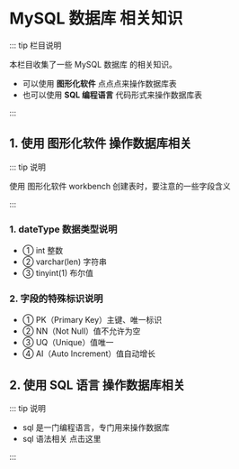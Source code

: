 # MySQL 数据库 相关知识

::: tip 栏目说明

本栏目收集了一些 MySQL 数据库 的相关知识。

- 可以使用 **图形化软件** 点点点来操作数据库表
- 也可以使用 **SQL 编程语言** 代码形式来操作数据库表

:::

## 1. 使用 图形化软件 操作数据库相关

::: tip 说明

使用 图形化软件 workbench 创建表时，要注意的一些字段含义

:::

### 1. dateType 数据类型说明

- ① int 整数
- ② varchar(len) 字符串
- ③ tinyint(1) 布尔值

### 2. 字段的特殊标识说明

- ① PK（Primary Key）主键、唯一标识
- ② NN（Not Null）值不允许为空
- ③ UQ（Unique）值唯一
- ④ AI（Auto Increment）值自动增长

## 2. 使用 SQL 语言 操作数据库相关

::: tip 说明

- sql 是一门编程语言，专门用来操作数据库
- sql 语法相关 <tgx-link href="/backend/database/sql">点击这里</tgx-link>

:::
